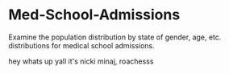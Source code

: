 # Med-School-Admissions
Examine the population distribution by state of gender, age, etc. distributions for medical school admissions.

hey whats up yall it's nicki minaj, roachesss
